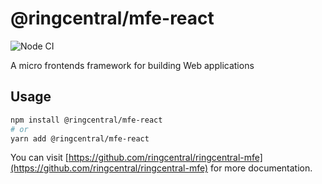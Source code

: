 # @ringcentral/mfe-react

![Node CI](https://github.com/ringcentral/ringcentral-mfe/workflows/Node%20CI/badge.svg)

A micro frontends framework for building Web applications

## Usage

```bash
npm install @ringcentral/mfe-react
# or
yarn add @ringcentral/mfe-react
```

You can visit [https://github.com/ringcentral/ringcentral-mfe](https://github.com/ringcentral/ringcentral-mfe) for more documentation.
